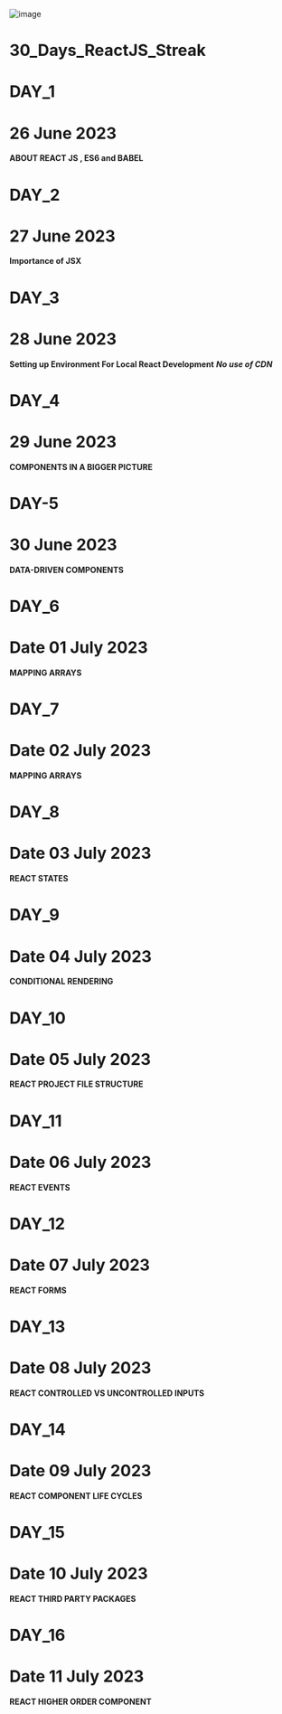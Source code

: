 ![image](https://github.com/TheDeveloperOps/30_days_of_react/assets/82383377/d7da2c7d-b787-4b46-a293-0f73fb35694c)

 # 30_Days_ReactJS_Streak

# DAY_1
# 26 June 2023
**ABOUT REACT JS , ES6 and BABEL** 

# DAY_2
# 27 June 2023 
**Importance of JSX**

# DAY_3
# 28 June 2023 
**Setting up Environment For Local React Development**
***No use of CDN***

# DAY_4
# 29 June 2023 
**COMPONENTS IN A BIGGER PICTURE**

# DAY-5
# 30 June 2023 
**DATA-DRIVEN COMPONENTS**

# DAY_6
# Date 01 July 2023 
**MAPPING ARRAYS**

# DAY_7
# Date 02 July 2023 
**MAPPING ARRAYS**

# DAY_8
# Date 03 July 2023 
**REACT STATES**

# DAY_9
# Date 04 July 2023 
**CONDITIONAL RENDERING**

# DAY_10
# Date 05 July 2023 
**REACT PROJECT FILE STRUCTURE**

# DAY_11
# Date 06 July 2023 
**REACT EVENTS**


# DAY_12
# Date 07 July 2023 
**REACT FORMS**

# DAY_13
# Date 08 July 2023 
**REACT CONTROLLED VS UNCONTROLLED INPUTS**

# DAY_14
# Date 09 July 2023 
**REACT COMPONENT LIFE CYCLES** 

# DAY_15
# Date 10 July 2023 
**REACT THIRD PARTY PACKAGES**

# DAY_16
# Date 11 July 2023 

**REACT HIGHER ORDER COMPONENT**




